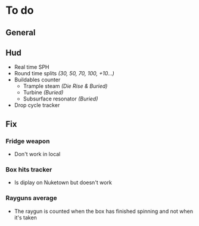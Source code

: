 # **To do**

## **General**

## **Hud**

- Real time SPH
- Round time splits *(30, 50, 70, 100, +10...)*
- Buildables counter
  - Trample steam *(Die Rise & Buried)*
  - Turbine *(Buried)*
  - Subsurface resonator *(Buried)*
- Drop cycle tracker

## **Fix**

### Fridge weapon

- Don't work in local

### Box hits tracker

- Is diplay on Nuketown but doesn't work

### Rayguns average

- The raygun is counted when the box has finished spinning and not when it's taken